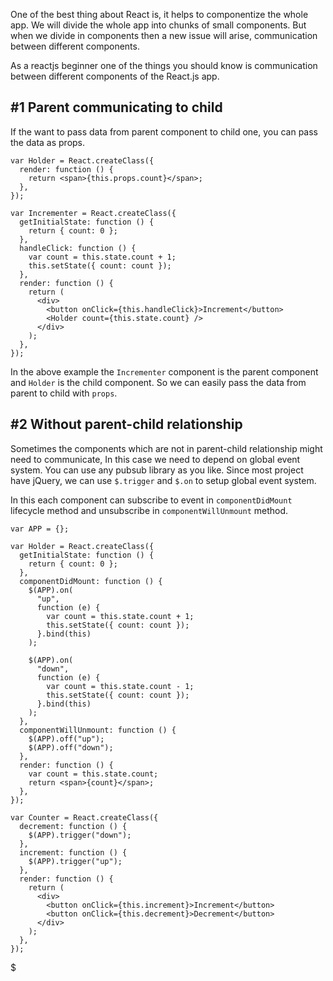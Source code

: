 One of the best thing about React is, it helps to componentize the whole app. We will divide the whole app into chunks of small components. But when we divide in components then a new issue will arise, communication between different components.

As a reactjs beginner one of the things you should know is communication between different components of the React.js app.

\#1 Parent communicating to child
---------------------------------

If the want to pass data from parent component to child one, you can pass the data as props.

    var Holder = React.createClass({
      render: function () {
        return <span>{this.props.count}</span>;
      },
    });

    var Incrementer = React.createClass({
      getInitialState: function () {
        return { count: 0 };
      },
      handleClick: function () {
        var count = this.state.count + 1;
        this.setState({ count: count });
      },
      render: function () {
        return (
          <div>
            <button onClick={this.handleClick}>Increment</button>
            <Holder count={this.state.count} />
          </div>
        );
      },
    });

In the above example the `Incrementer` component is the parent component and `Holder` is the child component. So we can easily pass the data from parent to child with `props`.

\#2 Without parent-child relationship
-------------------------------------

Sometimes the components which are not in parent-child relationship might need to communicate, In this case we need to depend on global event system. You can use any pubsub library as you like. Since most project have jQuery, we can use `$.trigger` and `$.on` to setup global event system.

In this each component can subscribe to event in `componentDidMount` lifecycle method and unsubscribe in `componentWillUnmount` method.

    var APP = {};

    var Holder = React.createClass({
      getInitialState: function () {
        return { count: 0 };
      },
      componentDidMount: function () {
        $(APP).on(
          "up",
          function (e) {
            var count = this.state.count + 1;
            this.setState({ count: count });
          }.bind(this)
        );

        $(APP).on(
          "down",
          function (e) {
            var count = this.state.count - 1;
            this.setState({ count: count });
          }.bind(this)
        );
      },
      componentWillUnmount: function () {
        $(APP).off("up");
        $(APP).off("down");
      },
      render: function () {
        var count = this.state.count;
        return <span>{count}</span>;
      },
    });

    var Counter = React.createClass({
      decrement: function () {
        $(APP).trigger("down");
      },
      increment: function () {
        $(APP).trigger("up");
      },
      render: function () {
        return (
          <div>
            <button onClick={this.increment}>Increment</button>
            <button onClick={this.decrement}>Decrement</button>
          </div>
        );
      },
    });

$
